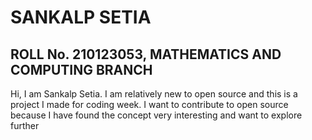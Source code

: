 # SANKALP SETIA
## ROLL No. 210123053, MATHEMATICS AND COMPUTING BRANCH
Hi, I am Sankalp Setia. I am relatively new to open source and this is a project I made for coding week.
I want to contribute to open source because I have found the concept very interesting and want to explore further
